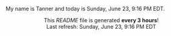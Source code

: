 My name is Tanner and today is Sunday, June 23, 9:16 PM EDT.

<p align="center">This <i>README</i> file is generated <b>every 3 hours</b>!</br>Last refresh: Sunday, June 23, 9:16 PM EDT<br /></p>

